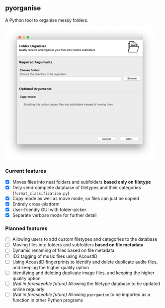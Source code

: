 ## pyorganise
A Python tool to organise messy folders.

<img src="https://github.com/yasath/pyorganise/raw/master/images/GUI_Screenshot.png" alt="Screenshot of program's UI on macOS" width="480"/>

### Current features
- [x] Moves files into neat folders and subfolders **based only on filetype**
- [x] Only semi-complete database of filetypes and their categories (`format_classification.py`)
- [x] Copy mode as well as move mode, so files can just be copied
- [x] Entirely cross-platform
- [x] User-friendly GUI with folder-picker
- [x] Separate verbose mode for further detail

### Planned features
- [ ] Allowing users to add custom filetypes and categories to the database
- [ ] Moving files into folders and subfolders **based on file metadata**
- [ ] Dynamic renaming of files based on file metadata
- [ ] ID3 tagging of music files using AcoustID
- [ ] Using AcoustID fingerprints to identify and delete duplicate audio files, and keeping the higher quality option
- [ ] Identifying and deleting duplicate image files, and keeping the higher quality option
- [ ] *(Not in foreseeable future)* Allowing the filetype database to be updated online regularly
- [ ] *(Not in foreseeable future)* Allowing `pyorganise` to be imported as a function in other Python programs
